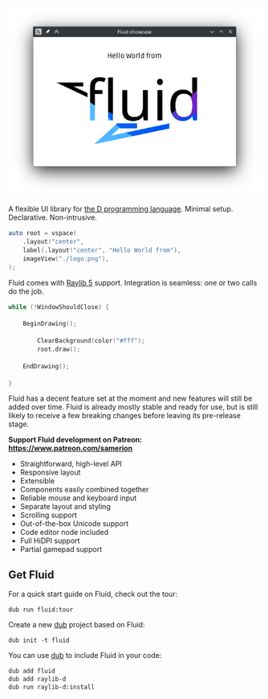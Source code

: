 ![Hello World from Fluid!](./resources/hello-fluid.png)

A flexible UI library for [the D programming language](https://dlang.org/). Minimal setup. Declarative. Non-intrusive.

```d
auto root = vspace(
    .layout!"center",
    label(.layout!"center", "Hello World from"),
    imageView("./logo.png"),
);
```

Fluid comes with [Raylib 5][raylib] support. Integration is seamless: one or two calls do the job.

```d
while (!WindowShouldClose) {

    BeginDrawing();

        ClearBackground(color!"#fff");
        root.draw();

    EndDrawing();

}
```

[raylib]: https://www.raylib.com/

Fluid has a decent feature set at the moment and new features will still be added over time. Fluid is already mostly
stable and ready for use, but is still likely to receive a few breaking changes before leaving its pre-release stage.

**Support Fluid development on Patreon: https://www.patreon.com/samerion**

* Straightforward, high-level API
* Responsive layout
* Extensible
* Components easily combined together
* Reliable mouse and keyboard input
* Separate layout and styling
* Scrolling support
* Out-of-the-box Unicode support
* Code editor node included
* Full HiDPI support
* Partial gamepad support

## Get Fluid

For a quick start guide on Fluid, check out the tour:

```
dub run fluid:tour
```

Create a new [dub][dub] project based on Fluid:

```
dub init -t fluid
```

You can use [dub][dub] to include Fluid in your code:

```
dub add fluid
dub add raylib-d
dub run raylib-d:install
```

[dub]: https://code.dlang.org/
